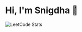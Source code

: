 # Hi, I'm Snigdha 👋

![LeetCode Stats](https://leetcard.jacoblin.cool/SnigdhaSrivatsava?theme=dark&font=Karma&ext=contest)
